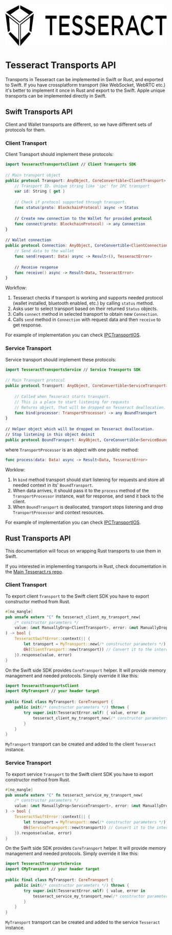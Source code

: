 <p align="left">
	<a href="http://tesseract.one/">
		<img alt="Tesseract" src ="./.github/logo-horiz.svg" height=128/>
	</a>
</p>

# Tesseract Transports API

Transports in Tesseract can be implemented in Swift or Rust, and exported to Swift. If you have crossplatform transport (like WebSocket, WebRTC etc.) it's better to implement it once in Rust and export to the Swift. Apple unique transports can be implemented directly in Swift.

## Swift Transports API
Client and Wallet transports are different, so we have different sets of protocols for them.

### Client Transport
Client Transport should implement these protocols:
```swift
import TesseractTransportsClient // Client Transports SDK

// Main transport object
public protocol Transport: AnyObject, CoreConvertible<ClientTransport> {
    // Transport ID. Unique string like 'ipc' for IPC transport
    var id: String { get }

    // Check if protocol supported through transport. 
    func status(proto: BlockchainProtocol) async -> Status

    // Create new connection to the Wallet for provided protocol
    func connect(proto: BlockchainProtocol) -> any Connection
}

// Wallet connection
public protocol Connection: AnyObject, CoreConvertible<ClientConnection> {
    // Send data to the wallet
    func send(request: Data) async -> Result<(), TesseractError>

    // Receive response
    func receive() async -> Result<Data, TesseractError>
}
```

Workflow:
1. Tesseract checks if transport is working and supports needed protocol (wallet installed, bluetooth enabled, etc.) by calling `status` method.
2. Asks user to select transport based on their returned `Status` objects.
3. Calls `connect` method in selected transport to obtain new `Connection`.
4. Calls `send` method in `Connection` with request data and then `receive` to get response.

For example of implementation you can check [IPCTransportIOS](./Sources/TesseractTransportsClient/iOS/IPCTransportIOS.swift).

### Service Transport
Service transport should implement these protocols:

```swift
import TesseractTransportsService // Service Transports SDK

// Main Transport protocol
public protocol Transport: AnyObject, CoreConvertible<ServiceTransport> {

    // Called when Tesseract starts transport.
    // This is a place to start listening for requests
    // Returns object, that will be dropped on Tesseract deallocation.
    func bind(processor: TransportProcessor) -> any BoundTransport
}

// Helper object which will be dropped on Tesseract deallocation.
// Stop listening in this object deinit
public protocol BoundTransport: AnyObject, CoreConvertible<ServiceBoundTransport> {}
```

where `TransportProcessor` is an object with one public method:
```swift
func process(data: Data) async -> Result<Data, TesseractError>
```

Worklow:
1. In `bind` method transport should start listening for requests and store all needed context in its' `BoundTransport`.
2. When data arrives, it should pass it to the `process` method of the `TransportProcessor` instance, wait for response, and send it back to the client.
3. When `BoundTransport` is deallocated, transport stops listening and drop `TransportProcessor` and context resources.

For example of implementation you can check [IPCTransportIOS](./Sources/TesseractTransportsService/iOS/IPCTransportIOS.swift).

## Rust Transports API

This documentation will focus on wrapping Rust transports to use them in Swift.

If you interested in implementing transports in Rust, check documentation in the [Main Tesseract.rs repo](https://github.com/tesseract-one/Tesseract.rs).

### Client Transport

To export client `Transport` to the Swift client SDK you have to export constructor method from Rust.

```rust
#[no_mangle]
pub unsafe extern "C" fn tesseract_client_my_transport_new(
    /* constructor parameters */
    value: &mut ManuallyDrop<ClientTransport>, error: &mut ManuallyDrop<CError>
) -> bool {
    TesseractSwiftError::context(|| {
        let transport = MyTransport::new(/* constructor parameters */); // Initialize your transport
        Ok(ClientTransport::new(transport)) // Convert it to the interop transport object
    }).response(value, error)
}
```

On the Swift side SDK provides `CoreTransport` helper. It will provide memory management and needed protocols.
Simply override it like this:
```swift
import TesseractTransportsClient
import CMyTransport // your header target

public final class MyTransport: CoreTransport {
    public init(/* constructor parameters */) throws {
        try super.init(TesseractError.self) { value, error in
            tesseract_client_my_transport_new(/* constructor parameters */, value, error)
        }
    }
}
```

`MyTransport` transport can be created and added to the client `Tesseract` instance.

### Service Transport

To export service `Transport` to the Swift client SDK you have to export constructor method from Rust.

```rust
#[no_mangle]
pub unsafe extern "C" fn tesseract_service_my_transport_new(
    /* constructor parameters */
    value: &mut ManuallyDrop<ServiceTransport>, error: &mut ManuallyDrop<CError>
) -> bool {
    TesseractSwiftError::context(|| {
        let transport = MyTransport::new(/* constructor parameters */); // Initialize your transport
        Ok(ServiceTransport::new(transport)) // Convert it to the interop transport object
    }).response(value, error)
}
```

On the Swift side SDK provides `CoreTransport` helper. It will provide memory management and needed protocols.
Simply override it like this:
```swift
import TesseractTransportsService
import CMyTransport // your header target

public final class MyTransport: CoreTransport {
    public init(/* constructor parameters */) throws {
        try super.init(TesseractError.self) { value, error in
            tesseract_service_my_transport_new(/* constructor parameters */, value, error)
        }
    }
}
```

`MyTransport` transport can be created and added to the service `Tesseract` instance.